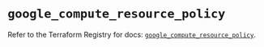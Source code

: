 # `google_compute_resource_policy`

Refer to the Terraform Registry for docs: [`google_compute_resource_policy`](https://registry.terraform.io/providers/hashicorp/google/5.29.1/docs/resources/compute_resource_policy).
